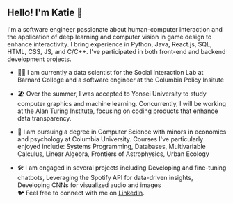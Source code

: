 ## Hello! I'm Katie 👋

I'm a software engineer passionate about human-computer interaction and the application of deep learning and computer vision in game design to enhance interactivity. I bring experience in Python, Java, React.js, SQL, HTML, CSS, JS, and C/C++. I've participated in both front-end and backend development projects.

* 👩‍🔬 I am currently a data scientist for the Social Interaction Lab at Barnard College and a software engineer at the Columbia Policy Insitute 

* 🏖️ Over the summer, I was accepted to Yonsei University to study computer graphics and machine learning. Concurrently, I will be working at the Alan Turing Institute, focusing on coding products that enhance data transparency.
* 🏫 I am pursuing a degree in Computer Science with minors in economics and psychology at Columbia University. Courses I've particularly enjoyed include: Systems Programming, Databases, Multivariable Calculus, Linear Algebra, Frontiers of Astrophysics, Urban Ecology
* 🛠️ I am engaged in several projects including Developing and fine-tuning chatbots, Leveraging the Spotify API for data-driven insights, Developing CNNs for visualized audio and images
  <br>
🐦 Feel free to connect with me on [LinkedIn](https://www.linkedin.com/in/katherinehopelee/).



